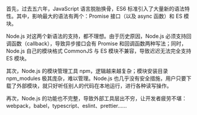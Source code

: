 首先，过去五六年，JavaScript 语言脱胎换骨，ES6 标准引入了大量新的语法特性。其中，影响最大的语法有两个：Promise 接口（以及 async 函数）和 ES 模块。

Node.js 对这两个新语法的支持，都不理想。由于历史原因，Node.js 必须支持回调函数（callback），导致异步接口会有 Promise 和回调函数两种写法；同时，Node.js 自己的模块格式 CommonJS 与 ES 模块不兼容，导致迟迟无法完全支持 ES 模块。

其次，Node.js 的模块管理工具 npm，逻辑越来越复杂；模块安装目录 npm_modules 极其庞杂，难以管理。Node.js 也几乎没有安全措施，用户只要下载了外部模块，就只好听任别人的代码在本地运行，进行各种读写操作。

再次，Node.js 的功能也不完整，导致外部工具层出不穷，让开发者疲劳不堪：webpack，babel，typescript、eslint、prettier......
